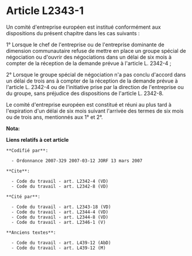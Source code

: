 # Article L2343-1

Un comité d'entreprise européen est institué conformément aux dispositions du présent chapitre dans les cas suivants :

1° Lorsque le chef de l'entreprise ou de l'entreprise dominante de dimension communautaire refuse de mettre en place un
groupe spécial de négociation ou d'ouvrir des négociations dans un délai de six mois à compter de la réception de la demande
prévue à l'article L. 2342-4 ;

2° Lorsque le groupe spécial de négociation n'a pas conclu d'accord dans un délai de trois ans à compter de la réception de
la demande prévue à l'article L. 2342-4 ou de l'initiative prise par la direction de l'entreprise ou du groupe, sans
préjudice des dispositions de l'article L. 2342-8.

Le comité d'entreprise européen est constitué et réuni au plus tard à l'expiration d'un délai de six mois suivant l'arrivée
des termes de six mois ou de trois ans, mentionnés aux 1° et 2°.

**Nota:**



**Liens relatifs à cet article**

	**Codifié par**:

	  - Ordonnance 2007-329 2007-03-12 JORF 13 mars 2007

	**Cite**:

	  - Code du travail - art. L2342-4 (VD)
	  - Code du travail - art. L2342-8 (VD)

	**Cité par**:

	  - Code du travail - art. L2343-18 (VD)
	  - Code du travail - art. L2344-4 (VD)
	  - Code du travail - art. L2344-8 (VD)
	  - Code du travail - art. L2346-1 (V)

	**Anciens textes**:

	  - Code du travail - art. L439-12 (AbD)
	  - Code du travail - art. L439-12 (M)
